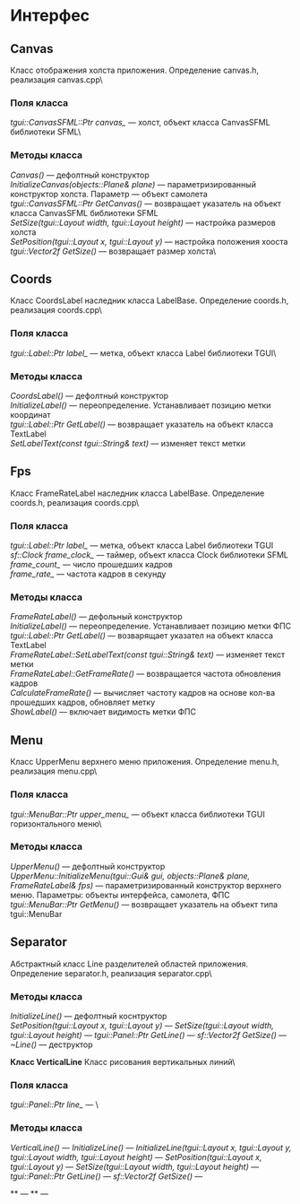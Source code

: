 # Интерфес
## Canvas
Класс отображения холста приложения. Определение canvas.h, реализация canvas.cpp\
### Поля класса
*tgui::CanvasSFML::Ptr canvas_* — холст, объект класса CanvasSFML библиотеки SFML\

### Методы класса
*Canvas()* — дефолтный конструктор\
*InitializeCanvas(objects::Plane& plane)* — параметризированный конструктор холста. Параметр — объект самолета\
*tgui::CanvasSFML::Ptr GetCanvas()* — возвращает указатель на объект класса CanvasSFML библиотеки SFML\
*SetSize(tgui::Layout width, tgui::Layout height)* — настройка размеров холста\
*SetPosition(tgui::Layout x, tgui::Layout y)* — настройка положения хооста\
*tgui::Vector2f GetSize()* — возвращает размер холста\

## Coords
Класс CoordsLabel наследник класса LabelBase. Определение coords.h, реализация coords.cpp\
### Поля класса
*tgui::Label::Ptr label_* — метка, объект класса Label библиотеки TGUI\

### Методы класса
*CoordsLabel()* — дефолтный конструктор\
*InitializeLabel()* — переопределение. Устанавливает позицию метки координат\
*tgui::Label::Ptr GetLabel()* — возвращает указатель на объект класса TextLabel\
*SetLabelText(const tgui::String& text)* — изменяет текст метки

## Fps
Класс FrameRateLabel наследник класса LabelBase. Определение coords.h, реализация coords.cpp\
### Поля класса
*tgui::Label::Ptr label_* — метка, объект класса Label библиотеки TGUI\
*sf::Clock frame_clock_* — таймер, объект класса Clock библиотеки SFML\
*frame_count_* — число прошедших кадров\
*frame_rate_* — частота кадров в секунду

### Методы класса
*FrameRateLabel()* — дефольный конструктор\
*InitializeLabel()* — переопределение. Устанавливает позицию метки ФПС\
*tgui::Label::Ptr GetLabel()* — возварящает указател на объект класса TextLabel\
*FrameRateLabel::SetLabelText(const tgui::String& text)* — изменяет текст метки\
*FrameRateLabel::GetFrameRate()* — возвращается частота обновления кадров\
*CalculateFrameRate()* — вычисляет частоту кадров на основе кол-ва прошедших кадров, обновляет метку\
*ShowLabel()* — включает видимость метки ФПС

## Menu
Класс UpperMenu верхнего меню приложения. Определение menu.h, реализация menu.cpp\
### Поля класса
*tgui::MenuBar::Ptr upper_menu_* — объект класса библиотеки TGUI горизонтального меню\

### Методы класса
*UpperMenu()* — дефолтный конструктор\
*UpperMenu::InitializeMenu(tgui::Gui& gui, objects::Plane& plane, FrameRateLabel& fps)* — параметризированный конструктор верхнего меню. Параметры: объекты интерфейса, самолета, ФПС\
*tgui::MenuBar::Ptr GetMenu()* — возвращает указатель на объект типа tgui::MenuBar

## Separator
Абстрактный класс Line разделителей областей приложения. Определение separator.h, реализация separator.cpp\

### Методы класса
*InitializeLine()* — дефолтный коснтруктор\
*SetPosition(tgui::Layout x, tgui::Layout y)* — 
*SetSize(tgui::Layout width, tgui::Layout height)* —
*tgui::Panel::Ptr GetLine()* —
*sf::Vector2f GetSize()* — 
*~Line()* — деструктор

**Класс VerticalLine**
Класс рисования вертикальных линий\
### Поля класса
*tgui::Panel::Ptr line_* — \

### Методы класса
*VerticalLine()* —
*InitializeLine()* —
*InitializeLine(tgui::Layout x, tgui::Layout y, tgui::Layout width, tgui::Layout height)* —
*SetPosition(tgui::Layout x, tgui::Layout y)* —
*SetSize(tgui::Layout width, tgui::Layout height)* —
*tgui::Panel::Ptr GetLine()* —
*sf::Vector2f GetSize()* —

** —
** —
